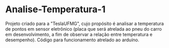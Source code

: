 # Analise-Temperatura-1
Projeto criado para a "TeslaUFMG", cujo propósito é analisar a temperatura de pontos em sensor eletrônico (placa que será atrelada ao pneu do carro em desenvolvimento, a fim de observar a relação entre temperatura e desempenho). Código para funcionamento atrelado ao arduíno.
